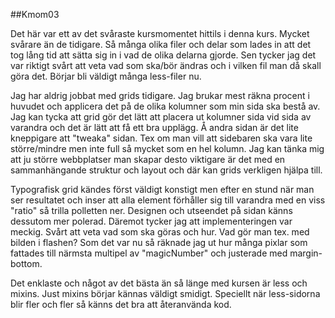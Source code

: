 ##Kmom03

Det här var ett av det svåraste kursmomentet hittils i denna kurs. Mycket svårare än de tidigare. Så många olika filer och delar som lades in att det tog lång tid att sätta sig in i vad de olika delarna gjorde. Sen tycker jag det var riktigt svårt att veta vad som ska/bör ändras och i vilken fil man då skall göra det. Börjar bli väldigt många less-filer nu.

Jag har aldrig jobbat med grids tidigare. Jag brukar mest räkna procent i huvudet och applicera det på de olika kolumner som min sida ska bestå av. Jag kan tycka att grid gör det lätt att placera ut kolumner sida vid sida av varandra och det är lätt att få ett bra upplägg. Å andra sidan är det lite kneppigare att "tweaka" sidan. Tex om man vill att sidebaren ska vara lite större/mindre men inte full så mycket som en hel kolumn. Jag kan tänka mig att ju större webbplatser man skapar desto viktigare är det med en sammanhängande struktur och layout och där kan grids verkligen hjälpa till.

Typografisk grid kändes först väldigt konstigt men efter en stund när man ser resultatet och inser att alla element förhåller sig till varandra med en viss "ratio" så trilla polletten ner. Designen och utseendet på sidan känns dessutom mer polerad. Däremot tycker jag att implementeringen var meckig. Svårt att veta vad som ska göras och hur. Vad gör man tex. med bilden i flashen? Som det var nu så räknade jag ut hur många pixlar som fattades till närmsta multipel av "magicNumber" och justerade med margin-bottom.

Det enklaste och något av det bästa än så länge med kursen är less och mixins. Just mixins börjar kännas väldigt smidigt. Speciellt när less-sidorna blir fler och fler så känns det bra att återanvända kod.
